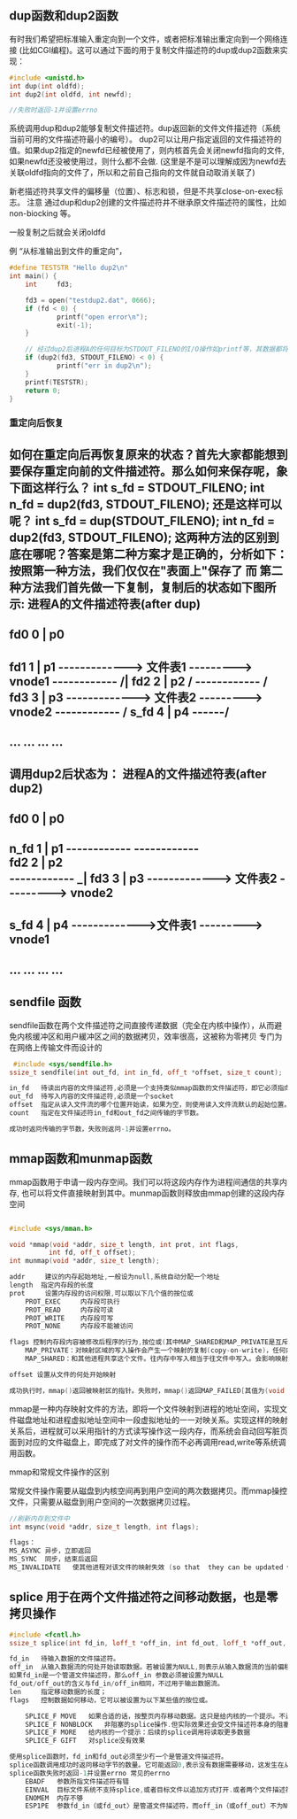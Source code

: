 
## dup函数和dup2函数
有时我们希望把标准输入重定向到一个文件，或者把标准输出重定向到一个网络连接 (比如CGI编程)。这可以通过下面的用于复制文件描述符的dup或dup2函数来实现：
```cpp
#include <unistd.h>
int dup(int oldfd);
int dup2(int oldfd, int newfd);

//失败时返回-1并设置errno
```
系统调用dup和dup2能够复制文件描述符。dup返回新的文件文件描述符（系统当前可用的文件描述符最小的编号）。
dup2可以让用户指定返回的文件描述符的值。如果dup2指定的newfd已经被使用了，则内核首先会关闭newfd指向的文件,如果newfd还没被使用过，则什么都不会做.
(这里是不是可以理解成因为newfd去关联oldfd指向的文件了，所以和之前自己指向的文件就自动取消关联了)

新老描述符共享文件的偏移量（位置）、标志和锁，但是不共享close-on-exec标志。
注意 通过dup和dup2创建的文件描述符井不继承原文件描述符的属性，比如 non-biocking 等。

一般复制之后就会关闭oldfd

例 “从标准输出到文件的重定向”，
```cpp
#define TESTSTR "Hello dup2\n"
int main() {
	int     fd3;

	fd3 = open("testdup2.dat", 0666);
	if (fd < 0) {
			printf("open error\n");
			exit(-1);
	}

	// 经过dup2后进程A的任何目标为STDOUT_FILENO的I/O操作如printf等，其数据都将流入fd3所对应的文件中。
	if (dup2(fd3, STDOUT_FILENO) < 0) {       
			printf("err in dup2\n");
	}
	printf(TESTSTR);
	return 0;
}
```

### 重定向后恢复
如何在重定向后再恢复原来的状态？首先大家都能想到要保存重定向前的文件描述符。那么如何来保存呢，象下面这样行么？
int s_fd = STDOUT_FILENO;
int n_fd = dup2(fd3, STDOUT_FILENO);
还是这样可以呢？
int s_fd = dup(STDOUT_FILENO);
int n_fd = dup2(fd3, STDOUT_FILENO);
这两种方法的区别到底在哪呢？答案是第二种方案才是正确的，分析如下：按照第一种方法，我们仅仅在"表面上"保存了
而 第二种方法我们首先做一下复制，复制后的状态如下图所示:
进程A的文件描述符表(after dup)
   ------------
fd0 0   | p0
   ------------
fd1 1   | p1 -------------> 文件表1 ---------> vnode1
   ------------                 /|
fd2 2   | p2                /
   ------------             /
fd3 3   | p3 -------------> 文件表2 ---------> vnode2
   ------------          /
s_fd 4   | p4 ------/
   ------------
... ...
... ...
   ------------

调用dup2后状态为：
进程A的文件描述符表(after dup2)
   ------------
fd0 0   | p0
   ------------
n_fd 1   | p1 ------------
   ------------               \
fd2 2   | p2                 \
   ------------                _\|
fd3 3   | p3 -------------> 文件表2 ---------> vnode2
   ------------
s_fd 4   | p4 ------------->文件表1 ---------> vnode1
   ------------
... ...
... ...
   ------------

## sendfile 函数
sendfile函数在两个文件描述符之间直接传递数据（完全在内核中操作），从而避免内核缓冲区和用户緩冲区之间的数据拷贝，效率很高，这被称为零拷贝
专门为在网络上传输文件而设计的
```cpp
 #include <sys/sendfile.h>
ssize_t sendfile(int out_fd, int in_fd, off_t *offset, size_t count);

in_fd 	待读出内容的文件描述符,必须是一个支持类似mmap函数的文件描述符，即它必须指向真实的文件，不能是socket和管道
out_fd	待写入内容的文件描述符,必须是一个socket
offset 	指定从读入文件流的哪个位置开始读，如果为空，则使用读入文件流默认的起始位置。 
count	指定在文件描述符in_fd和out_fd之间传输的字节数。

成功时返冋传输的字节数，失败则返冋-1并设置errno。
```

## mmap函数和munmap函数
mmap函数用于申请一段内存空间。我们可以将这段内存作为进程间通信的共享内存, 也可以将文件直接映射到其中。munmap函数则释放由mmap创建的这段内存空间
```cpp

#include <sys/mman.h>

void *mmap(void *addr, size_t length, int prot, int flags,
		  int fd, off_t offset);
int munmap(void *addr, size_t length);

addr	 建议的内存起始地址,一般设为null,系统自动分配一个地址
length 	指定内存段的长度
prot	 设置内存段的访问权限,可以取以下几个值的按位或
	PROT_EXEC     内存段可执行
	PROT_READ     内存段可读
	PROT_WRITE    内存段可写
	PROT_NONE     内存段不能被访问

flags 控制内存段内容被修改后程序的行为,按位或(其中MAP_SHARED和MAP_PRIVATE是互斥的，不能同时指定）)
	MAP_PRIVATE：对映射区域的写入操作会产生一个映射的复制(copy-on-write)，任何内存中的改动并不反映到文件之中。也不反映到其他映射了这个文件的进程之中。
	MAP_SHARED：和其他进程共享这个文件。往内存中写入相当于往文件中写入。会影响映射了这个文件的其他进程。

offset 设置从文件的何处开始映射

成功执行时，mmap()返回被映射区的指针。失败时，mmap()返回MAP_FAILED[其值为(void *)-1]， 并设置error
```
mmap是一种内存映射文件的方法，即将一个文件映射到进程的地址空间，实现文件磁盘地址和进程虚拟地址空间中一段虚拟地址的一一对映关系。实现这样的映射关系后，进程就可以采用指针的方式读写操作这一段内存，而系统会自动回写脏页面到对应的文件磁盘上，即完成了对文件的操作而不必再调用read,write等系统调用函数。

mmap和常规文件操作的区别

常规文件操作需要从磁盘到内核空间再到用户空间的两次数据拷贝。而mmap操控文件，只需要从磁盘到用户空间的一次数据拷贝过程。

```cpp
//刷新内存到文件中
int msync(void *addr, size_t length, int flags);

flags：
MS_ASYNC 异步，立即返回
MS_SYNC  同步，结束后返回
MS_INVALIDATE   使其他进程对该文件的映射失效 (so that  they can be updated with the fresh values just written).
```


## splice 用于在两个文件描述符之间移动数据，也是零拷贝操作
```cpp
#include <fcntl.h>
ssize_t splice(int fd_in, loff_t *off_in, int fd_out, loff_t *off_out, size_t len, unsigned int flags);

fd_in	待输入数据的文件描述符。
off_in 	从输入数据流的何处开始读取数据。若被设置为NULL,则表示从输入数据流的当前偏移位置读入
如果fd_in是一个管道文件描述符，那么off_in 参数必须被设置为NULL
fd_out/off_out的含义与fd_in/off_in相同，不过用于输出数据流。
len		指定移动数据的长度； 
flags	控制数据如何移动，它可以被设置为以下某些值的按位或。

	SPLICE_F MOVE	如果合适的话，按整页内存移动数据。这只是给内核的一个提示。不过因为它的实现存在BUG,所以自内核2.6.21后.它实际上没有任何效果
	SPLICE_F NONBLOCK	非阻塞的splice操作.但实际效果还会受文件描述符本身的阻塞状态的影响
	SPLICE_F MORE	给内核的一个提示：后续的splice调用将读取更多数据	
	SPLICE_F GIFT	对splice没有效果

使用splice函数时，fd_in和fd_out必须至少冇一个是管道文件描述符。
splice函数调用成功时返冋移动字节的数量。它可能返回0,表示没有数据需要移动，这发生在从管道中读取数据而该管道没有被写入任何数据时。
splice函数失败时返回-1并设置errno 常见的errno
	EBADF	参数所指文件描述符有错
	EINVAL	目标文件系统不支持splice,或者目标文件以追加方式打开.或者两个文件描述符都不是管道文件描述符，或者某个ffset參数被用于不支持随机访问的设备（比如字符设备）
	ENOMEM	内存不够
	ESP1PE	参数fd_in（或fd_out〉是管道文件描述符，而off_in（或off_out）不为NULL
```
